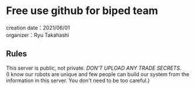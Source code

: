 # Free use github for biped team
creation date：2021/06/01  
organizer：Ryu Takahashi

## Rules
This server is public, not private. *DON'T UPLOAD ANY TRADE SECRETS.*  
(I know our robots are unique and few people can build our system from the information in this server. You don't need to be too careful.)
